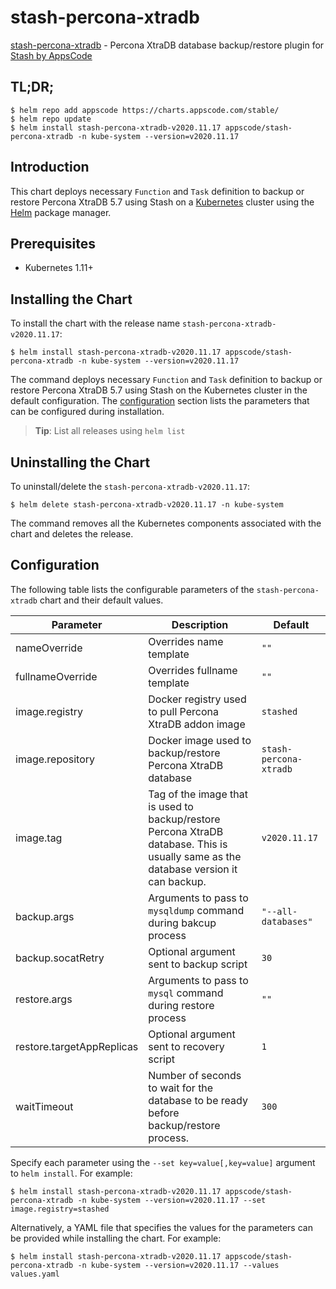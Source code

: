 # stash-percona-xtradb

[stash-percona-xtradb](https://github.com/stashed/percona-xtradb) - Percona XtraDB database backup/restore plugin for [Stash by AppsCode](https://stash.run)

## TL;DR;

```console
$ helm repo add appscode https://charts.appscode.com/stable/
$ helm repo update
$ helm install stash-percona-xtradb-v2020.11.17 appscode/stash-percona-xtradb -n kube-system --version=v2020.11.17
```

## Introduction

This chart deploys necessary `Function` and `Task` definition to backup or restore Percona XtraDB 5.7 using Stash on a [Kubernetes](http://kubernetes.io) cluster using the [Helm](https://helm.sh) package manager.

## Prerequisites

- Kubernetes 1.11+

## Installing the Chart

To install the chart with the release name `stash-percona-xtradb-v2020.11.17`:

```console
$ helm install stash-percona-xtradb-v2020.11.17 appscode/stash-percona-xtradb -n kube-system --version=v2020.11.17
```

The command deploys necessary `Function` and `Task` definition to backup or restore Percona XtraDB 5.7 using Stash on the Kubernetes cluster in the default configuration. The [configuration](#configuration) section lists the parameters that can be configured during installation.

> **Tip**: List all releases using `helm list`

## Uninstalling the Chart

To uninstall/delete the `stash-percona-xtradb-v2020.11.17`:

```console
$ helm delete stash-percona-xtradb-v2020.11.17 -n kube-system
```

The command removes all the Kubernetes components associated with the chart and deletes the release.

## Configuration

The following table lists the configurable parameters of the `stash-percona-xtradb` chart and their default values.

|         Parameter         |                                                             Description                                                              |        Default         |
|---------------------------|--------------------------------------------------------------------------------------------------------------------------------------|------------------------|
| nameOverride              | Overrides name template                                                                                                              | `""`                   |
| fullnameOverride          | Overrides fullname template                                                                                                          | `""`                   |
| image.registry            | Docker registry used to pull Percona XtraDB addon image                                                                              | `stashed`              |
| image.repository          | Docker image used to backup/restore Percona XtraDB database                                                                          | `stash-percona-xtradb` |
| image.tag                 | Tag of the image that is used to backup/restore Percona XtraDB database. This is usually same as the database version it can backup. | `v2020.11.17`          |
| backup.args               | Arguments to pass to `mysqldump` command  during bakcup process                                                                      | `"--all-databases"`    |
| backup.socatRetry         | Optional argument sent to backup script                                                                                              | `30`                   |
| restore.args              | Arguments to pass to `mysql` command during restore process                                                                          | `""`                   |
| restore.targetAppReplicas | Optional argument sent to recovery script                                                                                            | `1`                    |
| waitTimeout               | Number of seconds to wait for the database to be ready before backup/restore process.                                                | `300`                  |


Specify each parameter using the `--set key=value[,key=value]` argument to `helm install`. For example:

```console
$ helm install stash-percona-xtradb-v2020.11.17 appscode/stash-percona-xtradb -n kube-system --version=v2020.11.17 --set image.registry=stashed
```

Alternatively, a YAML file that specifies the values for the parameters can be provided while
installing the chart. For example:

```console
$ helm install stash-percona-xtradb-v2020.11.17 appscode/stash-percona-xtradb -n kube-system --version=v2020.11.17 --values values.yaml
```
